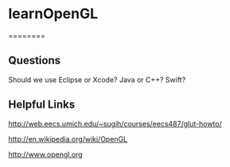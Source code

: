 # learnOpenGL
========

Questions
--------
Should we use Eclipse or Xcode?
Java or C++? Swift?


Helpful Links
------------
http://web.eecs.umich.edu/~sugih/courses/eecs487/glut-howto/

http://en.wikipedia.org/wiki/OpenGL

http://www.opengl.org
